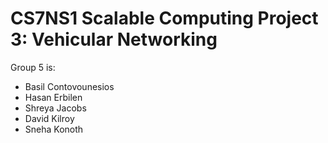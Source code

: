 # CS7NS1 Scalable Computing Project 3: Vehicular Networking

Group 5 is:
- Basil Contovounesios
- Hasan Erbilen
- Shreya Jacobs
- David Kilroy
- Sneha Konoth
